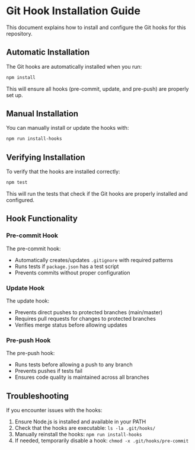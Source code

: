# Git Hook Installation Guide

This document explains how to install and configure the Git hooks for this repository.

## Automatic Installation

The Git hooks are automatically installed when you run:

```bash
npm install
```

This will ensure all hooks (pre-commit, update, and pre-push) are properly set up.

## Manual Installation

You can manually install or update the hooks with:

```bash
npm run install-hooks
```

## Verifying Installation

To verify that the hooks are installed correctly:

```bash
npm test
```

This will run the tests that check if the Git hooks are properly installed and configured.

## Hook Functionality

### Pre-commit Hook

The pre-commit hook:
- Automatically creates/updates `.gitignore` with required patterns
- Runs tests if `package.json` has a test script
- Prevents commits without proper configuration

### Update Hook

The update hook:
- Prevents direct pushes to protected branches (main/master)
- Requires pull requests for changes to protected branches
- Verifies merge status before allowing updates

### Pre-push Hook

The pre-push hook:
- Runs tests before allowing a push to any branch
- Prevents pushes if tests fail
- Ensures code quality is maintained across all branches

## Troubleshooting

If you encounter issues with the hooks:

1. Ensure Node.js is installed and available in your PATH
2. Check that the hooks are executable: `ls -la .git/hooks/`
3. Manually reinstall the hooks: `npm run install-hooks`
4. If needed, temporarily disable a hook: `chmod -x .git/hooks/pre-commit`
